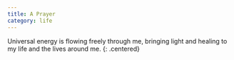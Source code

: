```yaml
---
title: A Prayer
category: life
---
```


Universal energy
is flowing freely through me,
bringing light and healing
to my life
and the lives around me.
{: .centered}

